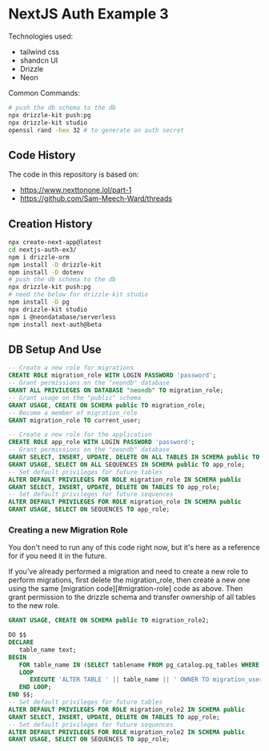 # NextJS Auth Example 3

Technologies used:

- tailwind css
- shandcn UI
- Drizzle
- Neon

Common Commands:

```bash
# push the db schema to the db
npx drizzle-kit push:pg
npx drizzle-kit studio
openssl rand -hex 32 # to generate an auth secret
```

## Code History

The code in this repository is based on:

- https://www.nexttonone.lol/part-1
- https://github.com/Sam-Meech-Ward/threads

## Creation History

```bash
npx create-next-app@latest
cd nextjs-auth-ex3/
npm i drizzle-orm
npm install -D drizzle-kit
npm install -D dotenv
# push the db schema to the db
npx drizzle-kit push:pg
# need the below for drizzle-kit studio
npm install -D pg
npx drizzle-kit studio
npm i @neondatabase/serverless
npm install next-auth@beta
```

## DB Setup And Use

```sql title="Migration Role"
-- Create a new role for migrations
CREATE ROLE migration_role WITH LOGIN PASSWORD 'password';
-- Grant permissions on the "neondb" database
GRANT ALL PRIVILEGES ON DATABASE "neondb" TO migration_role;
-- Grant usage on the "public" schema
GRANT USAGE, CREATE ON SCHEMA public TO migration_role;
-- Become a member of migration_role
GRANT migration_role TO current_user;
```

```sql title="App Role"
-- Create a new role for the application
CREATE ROLE app_role WITH LOGIN PASSWORD 'password';
-- Grant permissions on the "neondb" database
GRANT SELECT, INSERT, UPDATE, DELETE ON ALL TABLES IN SCHEMA public TO app_role;
GRANT USAGE, SELECT ON ALL SEQUENCES IN SCHEMA public TO app_role;
-- Set default privileges for future tables
ALTER DEFAULT PRIVILEGES FOR ROLE migration_role IN SCHEMA public
GRANT SELECT, INSERT, UPDATE, DELETE ON TABLES TO app_role;
-- Set default privileges for future sequences
ALTER DEFAULT PRIVILEGES FOR ROLE migration_role IN SCHEMA public
GRANT USAGE, SELECT ON SEQUENCES TO app_role;
```

### Creating a new Migration Role

You don't need to run any of this code right now, but it's here as a reference for if you need it in the future.

If you've already performed a migration and need to create a new role to perform migrations, first delete the migration_role, then create a new one using the same [migration code][#migration-role] code as above. Then grant permission to the drizzle schema and transfer ownership of all tables to the new role.

```sql title="New Migration Role"
GRANT USAGE, CREATE ON SCHEMA public TO migration_role2;

DO $$
DECLARE
   table_name text;
BEGIN
   FOR table_name IN (SELECT tablename FROM pg_catalog.pg_tables WHERE schemaname = 'public')
   LOOP
      EXECUTE 'ALTER TABLE ' || table_name || ' OWNER TO migration_user2;';
   END LOOP;
END $$;
-- Set default privileges for future tables
ALTER DEFAULT PRIVILEGES FOR ROLE migration_role2 IN SCHEMA public
GRANT SELECT, INSERT, UPDATE, DELETE ON TABLES TO app_role;
-- Set default privileges for future sequences
ALTER DEFAULT PRIVILEGES FOR ROLE migration_role2 IN SCHEMA public
GRANT USAGE, SELECT ON SEQUENCES TO app_role;
```
